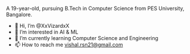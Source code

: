 A 19-year-old, pursuing B.Tech in Computer Science from PES University, Bangalore.

* 👋 Hi, I’m @XxVizardxX
* 👀 I’m interested in AI & ML
* 🌱 I’m currently learning Computer Science and Engineering
* 📫 How to reach me vishal.rsn21@gmail.com
